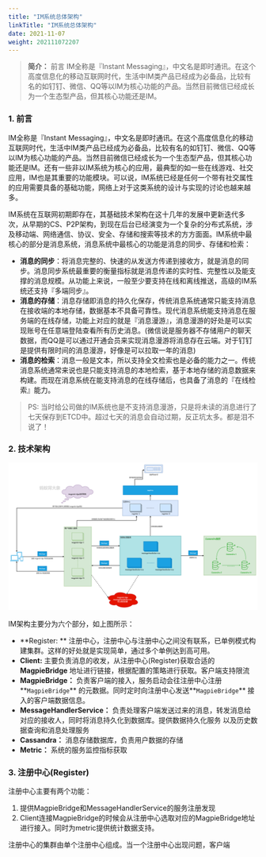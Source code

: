 ```yaml
---
title: "IM系统总体架构"
linkTitle: "IM系统总体架构"
date: 2021-11-07
weight: 202111072207
---
```


> **简介：** 前言 IM全称是『Instant Messaging』，中文名是即时通讯。在这个高度信息化的移动互联网时代，生活中IM类产品已经成为必备品，比较有名的如钉钉、微信、QQ等以IM为核心功能的产品。当然目前微信已经成长为一个生态型产品，但其核心功能还是IM。

### 1. 前言

IM全称是『Instant Messaging』，中文名是即时通讯。在这个高度信息化的移动互联网时代，生活中IM类产品已经成为必备品，比较有名的如钉钉、微信、QQ等以IM为核心功能的产品。当然目前微信已经成长为一个生态型产品，但其核心功能还是IM。还有一些非以IM系统为核心的应用，最典型的如一些在线游戏、社交应用，IM也是其重要的功能模块。可以说，IM系统已经是任何一个带有社交属性的应用需要具备的基础功能，网络上对于这类系统的设计与实现的讨论也越来越多。

IM系统在互联网初期即存在，其基础技术架构在这十几年的发展中更新迭代多次，从早期的CS、P2P架构，到现在后台已经演变为一个复杂的分布式系统，涉及移动端、网络通信、协议、安全、存储和搜索等技术的方方面面。IM系统中最核心的部分是消息系统，消息系统中最核心的功能是消息的同步、存储和检索：

- **消息的同步**：将消息完整的、快速的从发送方传递到接收方，就是消息的同步。消息同步系统最重要的衡量指标就是消息传递的实时性、完整性以及能支撑的消息规模。从功能上来说，一般至少要支持在线和离线推送，高级的IM系统还支持『多端同步』。
- **消息的存储**：消息存储即消息的持久化保存，传统消息系统通常只能支持消息在接收端的本地存储，数据基本不具备可靠性。现代消息系统能支持消息在服务端的在线存储，功能上对应的就是『消息漫游』，消息漫游的好处是可以实现账号在任意端登陆查看所有历史消息。(微信说是服务器不存储用户的聊天数据，而QQ是可以通过开通会员来实现消息漫游将消息存在云端。对于钉钉是提供有限时间的消息漫游，好像是可以拉取一年的消息)
- **消息的检索**：消息一般是文本，所以支持全文检索也是必备的能力之一。传统消息系统通常来说也是只能支持消息的本地检索，基于本地存储的消息数据来构建。而现在消息系统在能支持消息的在线存储后，也具备了消息的『在线检索』能力。

> PS: 当时给公司做的IM系统也是不支持消息漫游，只是将未读的消息进行了七天保存到ETCD中。超过七天的消息会自动过期，反正坑太多。都是泪不说了！

### 2. 技术架构

![IM技术架构图](https://raw.githubusercontent.com/mxsm/picture/main/IM/IM%E6%8A%80%E6%9C%AF%E6%9E%B6%E6%9E%84%E5%9B%BE.png)

IM架构主要分为六个部分，如上图所示：

- **Register: ** 注册中心，注册中心与注册中心之间没有联系，已单例模式构建集群。这样的好处就是实现简单，通过多个单例达到高可用。
- **Client:** 主要负责消息的收发，从注册中心(Register)获取合适的 **MagpieBridge** 地址进行链接，根据配置的策略进行获取。客户端支持限流
- **MagpieBridge：** 负责客户端的接入，服务启动会往注册中心注册**`MagpieBridge`** 的元数据。同时定时向注册中心发送**`MagpieBridge`** 接入的客户端数据信息。
- **MessageHandlerService：** 负责处理客户端发送过来的消息，转发消息给对应的接收人，同时将消息持久化到数据库。提供数据持久化服务 以及历史数据查询和消息处理服务
- **Cassandra：** 消息存储数据库，负责用户数据的存储
- **Metric：** 系统的服务监控指标获取

### 3. 注册中心(Register)

注册中心主要有两个功能：

1. 提供MagpieBridge和MessageHandlerService的服务注册发现
2. Client连接MagpieBridge的时候会从注册中心选取对应的MagpieBridge地址进行接入。同时为metric提供统计数据支持。

注册中心的集群由单个注册中心组成。当一个注册中心出现问题，客户端


